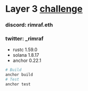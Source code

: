 # Layer 3 [challenge](https://alpha.layer3.xyz/task/create-a-calculator-using-rust-programs)

### discord: rimraf.eth
### twitter: _rimraf

- rustc 1.59.0 
- solana 1.8.17
- anchor 0.22.1

```bash
# Build
anchor build
# Test
anchor test
```
